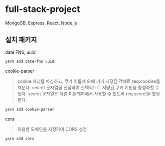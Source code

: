 # full-stack-project

MongoDB, Express, React, Node.js

## 설치 패키지

date FNS, uuid

```bash
yarn add date-fns uuid
```

cookie-parser

> cookie 헤더를 파싱하고, 쿠키 이름에 의해 키가 지정된 객체로 req.cookies를 채운다.
> secret 문자열을 전달하여 선택적으로 서명된 쿠키 지원을 활성화할 수 있다.
> secret 문자열은 다른 미들웨어에서 사용할 수 있도록 req.secret을 할당한다.

```bash
yarn add cookie-parser
```

cors

> 허용할 도메인을 지정하여 CORS 설정

```bash
yarn add cors
```
